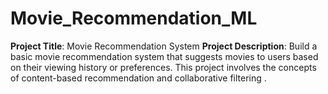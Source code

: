 # Movie_Recommendation_ML
**Project Title**: Movie Recommendation System
**Project Description**: Build a basic movie recommendation system that suggests movies to users based on their viewing history or preferences.
This project involves the concepts of content-based recommendation and collaborative filtering .
